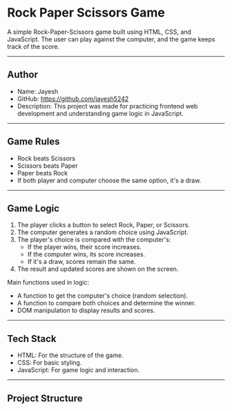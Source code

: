 # Rock Paper Scissors Game

A simple Rock-Paper-Scissors game built using HTML, CSS, and JavaScript. The user can play against the computer, and the game keeps track of the score.

---

## Author

- Name: Jayesh  
- GitHub: https://github.com/jayesh5242  
- Description: This project was made for practicing frontend web development and understanding game logic in JavaScript.

---

## Game Rules

- Rock beats Scissors
- Scissors beats Paper
- Paper beats Rock
- If both player and computer choose the same option, it's a draw.

---

## Game Logic

1. The player clicks a button to select Rock, Paper, or Scissors.
2. The computer generates a random choice using JavaScript.
3. The player's choice is compared with the computer's:
   - If the player wins, their score increases.
   - If the computer wins, its score increases.
   - If it's a draw, scores remain the same.
4. The result and updated scores are shown on the screen.

Main functions used in logic:
- A function to get the computer's choice (random selection).
- A function to compare both choices and determine the winner.
- DOM manipulation to display results and scores.

---

## Tech Stack

- HTML: For the structure of the game.
- CSS: For basic styling.
- JavaScript: For game logic and interaction.

---

## Project Structure

